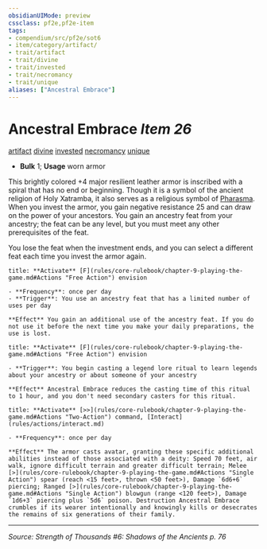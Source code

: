 ```yaml
---
obsidianUIMode: preview
cssclass: pf2e,pf2e-item
tags:
- compendium/src/pf2e/sot6
- item/category/artifact/
- trait/artifact
- trait/divine
- trait/invested
- trait/necromancy
- trait/unique
aliases: ["Ancestral Embrace"]
---
```

# Ancestral Embrace *Item 26*  
[artifact](artifact-gmg.md "Artifact Item Trait")  [divine](divine.md "Divine Tradition Trait")  [invested](invested.md "Invested Item Trait")  [necromancy](necromancy.md "Necromancy School Trait")  [unique](unique.md "Unique Rarity Trait")  

- **Bulk** 1; **Usage** worn armor

This brightly colored +4 major resilient leather armor is inscribed with a spiral that has no end or beginning. Though it is a symbol of the ancient religion of Holy Xatramba, it also serves as a religious symbol of [Pharasma](pharasma.md). When you invest the armor, you gain negative resistance 25 and can draw on the power of your ancestors. You gain an ancestry feat from your ancestry; the feat can be any level, but you must meet any other prerequisites of the feat.

You lose the feat when the investment ends, and you can select a different feat each time you invest the armor again.

```ad-embed-ability
title: **Activate** [F](rules/core-rulebook/chapter-9-playing-the-game.md#Actions "Free Action") envision

- **Frequency**: once per day
- **Trigger**: You use an ancestry feat that has a limited number of uses per day

**Effect** You gain an additional use of the ancestry feat. If you do not use it before the next time you make your daily preparations, the use is lost.
```

```ad-embed-ability
title: **Activate** [F](rules/core-rulebook/chapter-9-playing-the-game.md#Actions "Free Action") envision

- **Trigger**: You begin casting a legend lore ritual to learn legends about your ancestry or about someone of your ancestry

**Effect** Ancestral Embrace reduces the casting time of this ritual to 1 hour, and you don't need secondary casters for this ritual.
```

```ad-embed-ability
title: **Activate** [>>](rules/core-rulebook/chapter-9-playing-the-game.md#Actions "Two-Action") command, [Interact](rules/actions/interact.md)

- **Frequency**: once per day

**Effect** The armor casts avatar, granting these specific additional abilities instead of those associated with a deity: Speed 70 feet, air walk, ignore difficult terrain and greater difficult terrain; Melee [>](rules/core-rulebook/chapter-9-playing-the-game.md#Actions "Single Action") spear (reach <15 feet>, thrown <50 feet>), Damage `6d6+6` piercing; Ranged [>](rules/core-rulebook/chapter-9-playing-the-game.md#Actions "Single Action") blowgun (range <120 feet>), Damage `1d6+3` piercing plus `5d6` poison. Destruction Ancestral Embrace crumbles if its wearer intentionally and knowingly kills or desecrates the remains of six generations of their family.
```


---
*Source: Strength of Thousands #6: Shadows of the Ancients p. 76*